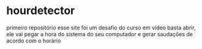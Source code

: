 # hourdetector
primeiro repositório
esse site foi um desafio do curso em vídeo 
basta abrir, ele vai pegar a hora do sistema do seu computador e gerar saudações de acordo com o horário
